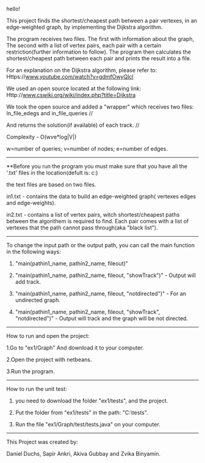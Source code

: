 hello!

This project finds the shortest/cheapest path between a pair vertexes, in an edge-weighted graph, by implementing the Dijkstra algorithm.

The program receives two files. The first with information about the graph, The second with a list of vertex pairs, each pair
with a certain restriction(further information to follow). The program then calculates the shortest/cheapest path between each
pair and prints the result into a file. 

For an explanation on the Dijkstra algorithm, please refer to: Https://www.youtube.com/watch?v=gdmfOwyQlcI

We used an open source located at the following link: Http://www.cswiki.org/wiki/index.php?title=Dijkstra

We took the open source and added a "wrapper" which receives two files: In_file_edegs and in_file_queries   //

And returns the solution(if available) of each track.  //

Complexity - O(w*v*e*log|V|)

w=number of queries; v=number of nodes; e=number of edges.

----------------------------------------------------------------------------------------
**Before you run the program you must make sure that you have all the '.txt' files in the location(defult is: c:\)

the text files are based on two files.

in1.txt - contains the data to build an edge-weighted graph( vertexes edges and edge-weights).

in2.txt - contains a list of vertex pairs, witch shortest/cheapest paths between the algorithem is required to find.
          Each pair comes with a list of vertexes that the path cannot pass through(aka "black list"). 

----------------------------------------------------------------------------------------
To change the input path or the output path, you can call the main function in the following ways:

1. "main(pathin1_name, pathin2_name, fileout)"

2. "main(pathin1_name, pathin2_name, fileout, "showTrack")" - Output will add track.

3. "main(pathin1_name, pathin2_name, fileout, "notdirected")" - For an undirected graph.

4. "main(pathin1_name, pathin2_name, fileout, "showTrack", "notdirected")" - Output will track and the graph will be not directed.

----------------------------------------------------------------------------------------

How to run and open the project:

1.Go to "ex1/Graph" And download it to your computer.

2.Open the project with netbeans.

3.Run the program.

----------------------------------------------------------------------------------------
How to run the unit test:

1. you need to download the folder "ex1/tests", and the project.

2. Put the folder from "ex1/tests" in the path: "C:\tests".

3. Run the file "ex1/Graph/test/tests.java" on your computer.

----------------------------------------------------------------------------------------

This Project was created by:

Daniel Duchs, Sapir Ankri, Akiva Gubbay and Zvika Binyamin.
